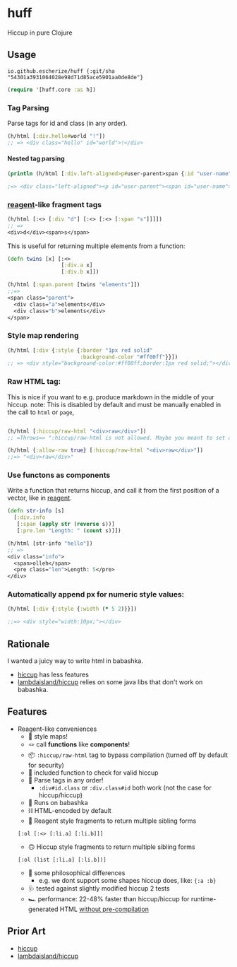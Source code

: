 # huff

Hiccup in pure Clojure

## Usage

`io.github.escherize/huff {:git/sha "54301a3931064028e98d71d85ace5901aa0de8de"}`

``` clojure
(require '[huff.core :as h])
```

### Tag Parsing

Parse tags for id and class (in any order).

```clojure
(h/html [:div.hello#world "!"])
;; => <div class="hello" id="world">!</div>
```

#### Nested tag parsing

```clojure
(println (h/html [:div.left-aligned>p#user-parent>span {:id "user-name"} "Jason"]))

;=> <div class="left-aligned"><p id="user-parent"><span id="user-name">Jason</span></p></div>
```

### [reagent](https://github.com/reagent-project/reagent)-like fragment tags

```clojure
(h/html [:<> [:div "d"] [:<> [:<> [:span "s"]]]])
;; => 
<div>d</div><span>s</span>
```

This is useful for returning multiple elements from a function:

```clojure
(defn twins [x] [:<>
                 [:div.a x]
                 [:div.b x]])

(h/html [:span.parent [twins "elements"]])
;;=>
<span class="parent">
  <div class="a">elements</div>
  <div class="b">elements</div>
</span>

```

### Style map rendering

```clojure
(h/html [:div {:style {:border "1px red solid"
                       :background-color "#ff00ff"}}])
;; => <div style="background-color:#ff00ff;border:1px red solid;"></div>
```

### Raw HTML tag:

This is nice if you want to e.g. produce markdown in the middle of your hiccup.  note: This is disabled by default and must be manually enabled in the call to `html` or `page`,

``` clojure

(h/html [:hiccup/raw-html "<div>raw</div>"])
;; =Throws=> ":hiccup/raw-html is not allowed. Maybe you meant to set allow-raw to true?""

(h/html {:allow-raw true} [:hiccup/raw-html "<div>raw</div>"])
;;=> "<div>raw</div>"
```


### Use functons as components

Write a function that returns hiccup, and call it from the first position of a vector, like in [reagent](https://cljdoc.org/d/reagent/reagent/1.2.0/doc/tutorials/using-square-brackets-instead-of-parentheses-#using-greet-via--1).

```clojure
(defn str-info [s]
  [:div.info
   [:span (apply str (reverse s))]
   [:pre.len "Length: " (count s)]])

(h/html [str-info "hello"])
;; => 
<div class="info">
  <span>olleh</span>
  <pre class="len">Length: 5</pre>
</div>
```

### Automatically append px for numeric style values:

``` clojure
(h/html [:div {:style {:width (* 5 2)}}])

;;=> <div style="width:10px;"></div>
```

## Rationale

I wanted a juicy way to write html in babashka.

- [hiccup](https://github.com/weavejester/hiccup) has less features
- [lambdaisland/hiccup](https://github.com/lambdaisland/hiccup) relies on some java libs that don't work on babashka.

## Features

- Reagent-like conveniences
  - 🎨 style maps!
  - 🪢 call **functions** like **components**!
  - 📦 `:hiccup/raw-html` tag to bypass compilation (turned off by default for security)
  - 🦺 included function to check for valid hiccup
  - 🔀 Parse tags in any order!
    - `:div#id.class` or `:div.class#id` both work (not the case for hiccup/hiccup)
  - 👵 Runs on babashka
  - ⛓️ HTML-encoded by default
  - 🙂 Reagent style fragments to return multiple sibling forms 
  ```
  [:ol [:<> [:li.a] [:li.b]]]
  ```
  - 🙃 Hiccup style fragments to return multiple sibling forms
  ```
  [:ol (list [:li.a] [:li.b])]
  ```
  - 📜 some philosophical differences
    - e.g. we dont support some shapes hiccup does, like: `{:a :b}`
  - 🩺 tested against slightly modified hiccup 2 tests
  - 🏎️ performance: 22-48% faster than hiccup/hiccup for runtime-generated HTML [without pre-compilation](https://github.com/escherize/huff/issues/8)

## Prior Art

- [hiccup](https://github.com/weavejester/hiccup)
- [lambdaisland/hiccup](https://github.com/lambdaisland/hiccup)
